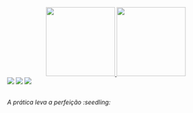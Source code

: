 ##
<div align = center>
<a href="https://github.com/PedroEwen"><img height= "160em" src ="https://github-readme-stats.vercel.app/api?username=PedroEwen&show_icons=false&theme=dark"/>
<img height= "160em" src ="https://github-readme-stats.vercel.app/api/top-langs/?username=PedroEwen&layout=compact&langs_count=8&theme=dark"/>
</div>
<div>
  <a href ="mailto:pedrohenriquewen@gmail.com"><img src="https://img.shields.io/badge/-Gmail-%23333?style=for-the-badge&logo=gmail&logoColor=white" target="_blank"></a>
  <a href="https://www.linkedin.com/in/pedro-henrique-3388aa243/" target="_blank"><img src="https://img.shields.io/badge/-LinkedIn-%230077B5?style=for-the-badge&logo=linkedin&logoColor=white" target="_blank"></a> 
  <a href ="https://open.spotify.com/user/31rok4xau5iyziiwy4zctruqyqzm?si=a101222d869e4ea1" target="_blank"><img src="https://img.shields.io/badge/Spotify-1ED760?&style=for-the-badge&logo=spotify&logoColor=white" target="_blank"></a>
</div>

##
  <p><i> A prática leva a perfeição :seedling: <i><p>

   
